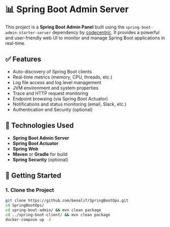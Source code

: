 # 📊 Spring Boot Admin Server

This project is a **Spring Boot Admin Panel** built using the `spring-boot-admin-starter-server` dependency by [codecentric](https://github.com/codecentric/spring-boot-admin). It provides a powerful and user-friendly web UI to monitor and manage Spring Boot applications in real-time.

## ✅ Features

- Auto-discovery of Spring Boot clients
- Real-time metrics (memory, CPU, threads, etc.)
- Log file access and log level management
- JVM environment and system properties
- Trace and HTTP request monitoring
- Endpoint browsing (via Spring Boot Actuator)
- Notifications and status monitoring (email, Slack, etc.)
- Authentication and Security (optional)

## 🔧 Technologies Used

- **Spring Boot Admin Server**
- **Spring Boot Actuator**
- **Spring Web**
- **Maven** or **Gradle** for build
- **Spring Security** (optional)

## 🚀 Getting Started

### 1. Clone the Project

```bash
git clone https://github.com/benalif/SpringBootOps.git
cd SpringBootOps/
cd spring-boot-admin/ && mvn clean package
cd ../spring-boot-client/ && mvn clean package
docker-compose up -d
